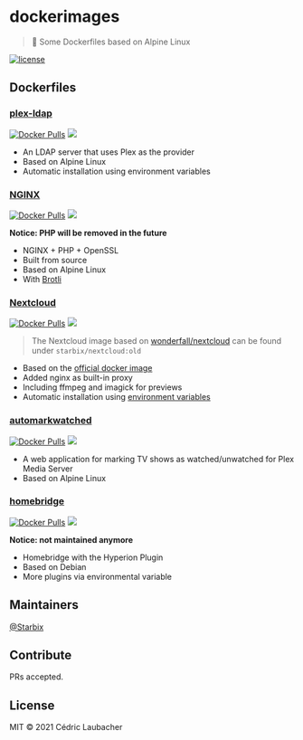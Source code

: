 # dockerimages

> 🐳 Some Dockerfiles based on Alpine Linux

[![license](https://img.shields.io/github/license/starbix/dockerimages.svg)](https://github.com/Starbix/dockerimages)

## Dockerfiles

### [plex-ldap](https://github.com/Starbix/dockerimages/tree/master/plex-ldap)
[![Docker Pulls](https://img.shields.io/docker/pulls/starbix/plex-ldap.svg)](https://github.com/Starbix/dockerimages/tree/master/plex-ldap) [![](https://images.microbadger.com/badges/image/starbix/plex-ldap.svg)](https://microbadger.com/images/starbix/plex-ldap)
- An LDAP server that uses Plex as the provider
- Based on Alpine Linux
- Automatic installation using environment variables

### [NGINX](https://github.com/Starbix/dockerimages/tree/master/nginx)
[![Docker Pulls](https://img.shields.io/docker/pulls/starbix/nginx.svg)](https://github.com/Starbix/dockerimages/tree/master/nginx) [![](https://images.microbadger.com/badges/image/starbix/nginx.svg)](https://microbadger.com/images/starbix/nginx)

**Notice: PHP will be removed in the future**
- NGINX + PHP + OpenSSL
- Built from source
- Based on Alpine Linux
- With [Brotli](https://github.com/google/brotli)


### [Nextcloud](https://github.com/Starbix/dockerimages/tree/master/nextcloud)
[![Docker Pulls](https://img.shields.io/docker/pulls/starbix/nextcloud.svg)](https://github.com/Starbix/dockerimages/tree/master/nextcloud) [![](https://images.microbadger.com/badges/image/starbix/nextcloud.svg)](https://microbadger.com/images/starbix/nextcloud)
> The Nextcloud image based on [wonderfall/nextcloud](https://github.com/Wonderfall/dockerfiles/tree/master/nextcloud) can be found under `starbix/nextcloud:old`

- Based on the [official docker image](https://github.com/nextcloud/docker)
- Added nginx as built-in proxy
- Including ffmpeg and imagick for previews
- Automatic installation using [environment variables](https://github.com/nextcloud/docker#auto-configuration-via-environment-variables)

### [automarkwatched](https://github.com/Starbix/dockerimages/tree/master/automarkwatched)
[![Docker Pulls](https://img.shields.io/docker/pulls/starbix/automarkwatched.svg)](https://github.com/Starbix/dockerimages/tree/master/automarkwatched) [![](https://images.microbadger.com/badges/image/starbix/automarkwatched.svg)](https://microbadger.com/images/starbix/automarkwatched)
- A web application for marking TV shows as watched/unwatched for Plex Media Server
- Based on Alpine Linux

### [homebridge](https://github.com/Starbix/dockerimages/tree/master/homebridge)
[![Docker Pulls](https://img.shields.io/docker/pulls/starbix/homebridge.svg)](https://github.com/Starbix/dockerimages/tree/master/homebridge) [![](https://images.microbadger.com/badges/image/starbix/homebridge.svg)](https://microbadger.com/images/starbix/homebridge)

**Notice: not maintained anymore**
- Homebridge with the Hyperion Plugin
- Based on Debian
- More plugins via environmental variable

## Maintainers

[@Starbix](https://github.com/Starbix)

## Contribute

PRs accepted.

## License

MIT © 2021 Cédric Laubacher
